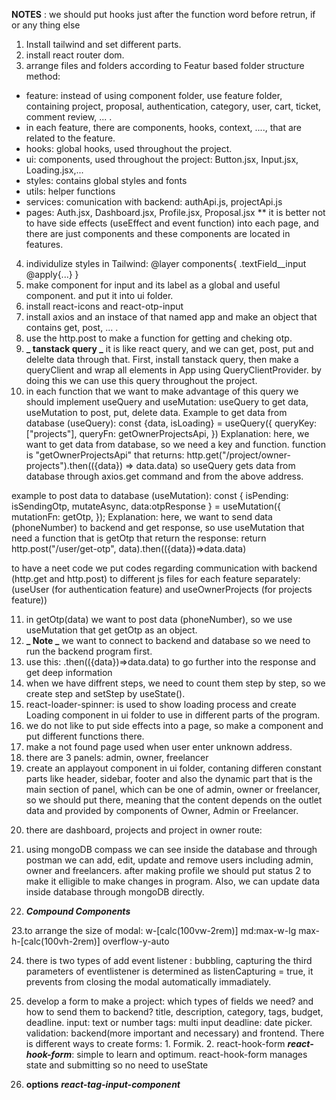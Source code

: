 **NOTES** : we should put hooks just after the function word before retrun, if or any thing else

1. Install tailwind and set different parts.
2. install react router dom.
3. arrange files and folders according to Featur based folder structure method:

- feature: instead of using component folder, use feature folder, containing project, proposal, authentication, category, user, cart, ticket, comment review, ... .
- in each feature, there are components, hooks, context, ...., that are related to the feature.
- hooks: global hooks, used throughout the project.
- ui: components, used throughout the project: Button.jsx, Input.jsx, Loading.jsx,...
- styles: contains global styles and fonts
- utils: helper functions
- services: comunication with backend: authApi.js, projectApi.js
- pages: Auth.jsx, Dashboard.jsx, Profile.jsx, Proposal.jsx
  \*\* it is better not to have side effects (useEffect and event function) into each page, and there are just components and these components are located in features.

4. individulize styles in Tailwind: @layer components{ .textField\_\_input @apply{...} }
5. make component for input and its label as a global and useful component. and put it into ui folder.
6. install react-icons and react-otp-input
7. install axios and an instace of that named app and make an object that contains get, post, ... .
8. use the http.post to make a function for getting and cheking otp.
9. **_ tanstack query _** it is like react query, and we can get, post, put and delelte data through that.
   First, install tanstack query, then make a queryClient and wrap all elements in App using QueryClientProvider. by doing this we can use this query throughout the project.
10. in each function that we want to make advantage of this query we should implement useQuery and useMutation: useQuery to get data, useMutation to post, put, delete data.
    Example to get data from database (useQuery):
    const {data, isLoading} = useQuery({
    queryKey: ["projects"],
    queryFn: getOwnerProjectsApi,
    })
    Explanation: here, we want to get data from database, so we need a key and function.
    function is "getOwnerProjectsApi" that returns:
    http.get("/project/owner-projects").then(({data}) => data.data)
    so useQuery gets data from database through axios.get command and from the above address.

example to post data to database (useMutation):
const { isPending: isSendingOtp, mutateAsync, data:otpResponse } = useMutation({
mutationFn: getOtp,
});
Explanation: here, we want to send data (phoneNumber) to backend and get response, so use useMutation that need a function
that is getOtp that return the response:
return http.post("/user/get-otp", data).then(({data})=>data.data)

to have a neet code we put codes regarding communication with backend (http.get and http.post) to different js files for each feature separately:
(useUser (for authentication feature) and useOwnerProjects (for projects feature))

11. in getOtp(data) we want to post data (phoneNumber), so we use useMutation that get getOtp as an object.
12. **_ Note _** we want to connect to backend and database so we need to run the backend program first.
13. use this: .then(({data})=>data.data) to go further into the response and get deep information
14. when we have diffrent steps, we need to count them step by step, so we create step and setStep by useState().
15. react-loader-spinner: is used to show loading process and create Loading component in ui folder to use in different parts of the program.
16. we do not like to put side effects into a page, so make a component and put different functions there.
17. make a not found page used when user enter unknown address.
18. there are 3 panels: admin, owner, freelancer
19. create an applayout component in ui folder, contaning differen constant parts like header, sidebar, footer and also the dynamic part that is the main section of panel, which can be one of admin, owner or freelancer, so we should put <Outlet/>
there, meaning that the content depends on the outlet data and provided by components of Owner, Admin or Freelancer.
<!--
<Route element={<AppLayout/>} >
    <Route path="/owner" element={<Owner/>} />
    <Route path="/admin" element={<Admin/>} />
    <Route path="/freelancer" element={<Freelancer/>} />
</Route>
-->
20. there are dashboard, projects and project in owner route:
<!--
<Route path="/owner" element={<AppLayout />}>
  <Route index element={<Navigate to="dashboard" replace/>} />
  <Route path="dashboard" element={<OwnerDashboard />} />
  <Route path="projects" element={<Projects/>} />
  <Route path="projects/:id" element={<Project/>} />
</Route>
-->
21. using mongoDB compass we can see inside the database and through postman we can add, edit, update and remove users including admin, owner and freelancers. after making profile we should put status 2 to make it elligible to make changes in program. Also, we can update data inside database through mongoDB directly.

22. **_Compound Components_**

23.to arrange the size of modal: 
w-[calc(100vw-2rem)] md:max-w-lg max-h-[calc(100vh-2rem)] overflow-y-auto

24. there is two types of add event listener : bubbling, capturing
 the third parameters of eventlistener is determined as listenCapturing = true, it prevents from closing the modal automatically immadiately.

 25. develop a form to make a project: which types of fields we need? and how to send them to backend?
 title, description, category, tags, budget, deadline.
 input: text or number
 tags: multi input
 deadline: date picker.
 validation: backend(more important and necessary) and frontend. 
 There is different ways to create forms: 1. Formik. 2. react-hook-form
 ***react-hook-form***: simple to learn and optimum.
 react-hook-form manages state and submitting so no need to useState

 26. **options**    ***react-tag-input-component***
 
